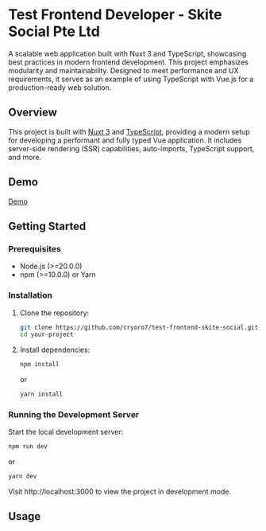 # Test Frontend Developer - Skite Social Pte Ltd

A scalable web application built with Nuxt 3 and TypeScript, showcasing best practices in modern frontend development. This project emphasizes modularity and maintainability. Designed to meet performance and UX requirements, it serves as an example of using TypeScript with Vue.js for a production-ready web solution.

## Overview

This project is built with [Nuxt 3](https://nuxt.com/) and [TypeScript](https://www.typescriptlang.org/), providing a modern setup for developing a performant and fully typed Vue application. It includes server-side rendering (SSR) capabilities, auto-imports, TypeScript support, and more.
## Demo

[Demo](https://test-frontend-skite-social.vercel.app)

## Getting Started

### Prerequisites

- Node.js (>=20.0.0)
- npm (>=10.0.0) or Yarn

### Installation

1. Clone the repository:

   ```bash
   git clone https://github.com/cryoro7/test-frontend-skite-social.git
   cd your-project
   ```

2. Install dependencies:

   ```bash
   npm install
   ```

   or

   ```bash
   yarn install
   ```

### Running the Development Server

Start the local development server:

```bash
npm run dev
```

or

```bash
yarn dev
```

Visit http://localhost:3000 to view the project in development mode.

## Usage